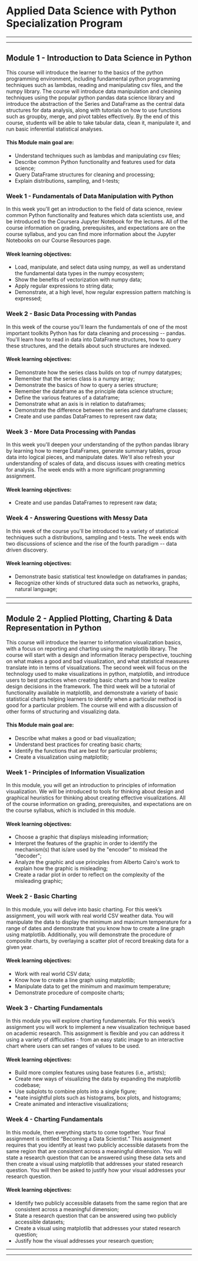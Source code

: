 # Applied Data Science with Python Specialization Program

---
---

## Module 1 - Introduction to Data Science in Python

This course will introduce the learner to the basics of the python programming environment, including fundamental python programming techniques such as lambdas, reading and manipulating csv files, and the numpy library. The course will introduce data manipulation and cleaning techniques using the popular python pandas data science library and introduce the abstraction of the Series and DataFrame as the central data structures for data analysis, along with tutorials on how to use functions such as groupby, merge, and pivot tables effectively. By the end of this course, students will be able to take tabular data, clean it, manipulate it, and run basic inferential statistical analyses.

#### This Module main goal are:

* Understand techniques such as lambdas and manipulating csv files;
* Describe common Python functionality and features used for data science;
* Query DataFrame structures for cleaning and processing;
* Explain distributions, sampling, and t-tests;

### Week 1 - Fundamentals of Data Manipulation with Python

In this week you'll get an introduction to the field of data science, review common Python functionality and features which data scientists use, and be introduced to the Coursera Jupyter Notebook for the lectures. All of the course information on grading, prerequisites, and expectations are on the course syllabus, and you can find more information about the Jupyter Notebooks on our Course Resources page.

#### Week learning objectives:

* Load, manipulate, and select data using numpy, as well as understand the fundamental data types in the numpy ecosystem;
* Show the benefits of vectorization with numpy data;
* Apply regular expressions to string data;
* Demonstrate, at a high level, how regular expression pattern matching is expressed;

### Week 2 - Basic Data Processing with Pandas

In this week of the course you'll learn the fundamentals of one of the most important toolkits Python has for data cleaning and processing -- pandas. You'll learn how to read in data into DataFrame structures, how to query these structures, and the details about such structures are indexed. 

#### Week learning objectives:

* Demonstrate how the series class builds on top of numpy datatypes;
* Remember that the series class is a numpy array;
* Demonstrate the basics of how to query a series structure;
* Remember the dataframe as the principle data science structure;
* Define the various features of a dataframe;
* Demonstrate what an axis is in relation to dataframes;
* Demonstrate the difference between the series and dataframe classes;
* Create and use pandas DataFrames to represent raw data;

### Week 3 - More Data Processing with Pandas

In this week you'll deepen your understanding of the python pandas library by learning how to merge DataFrames, generate summary tables, group data into logical pieces, and manipulate dates. We'll also refresh your understanding of scales of data, and discuss issues with creating metrics for analysis. The week ends with a more significant programming assignment.

#### Week learning objectives:

* Create and use pandas DataFrames to represent raw data;

### Week 4 - Answering Questions with Messy Data

In this week of the course you'll be introduced to a variety of statistical techniques such a distributions, sampling and t-tests. The week ends with two discussions of science and the rise of the fourth paradigm -- data driven discovery.

#### Week learning objectives:

* Demonstrate basic statistical test knowledge on dataframes in pandas;
* Recognize other kinds of structured data such as networks, graphs, natural language;

---
---

## Module 2 - Applied Plotting, Charting & Data Representation in Python

This course will introduce the learner to information visualization basics, with a focus on reporting and charting using the matplotlib library. The course will start with a design and information literacy perspective, touching on what makes a good and bad visualization, and what statistical measures translate into in terms of visualizations. The second week will focus on the technology used to make visualizations in python, matplotlib, and introduce users to best practices when creating basic charts and how to realize design decisions in the framework. The third week will be a tutorial of functionality available in matplotlib, and demonstrate a variety of basic statistical charts helping learners to identify when a particular method is good for a particular problem. The course will end with a discussion of other forms of structuring and visualizing data. 

#### This Module main goal are:

* Describe what makes a good or bad visualization;
* Understand best practices for creating basic charts;
* Identify the functions that are best for particular problems;
* Create a visualization using matplotlib;

### Week 1 - Principles of Information Visualization

In this module, you will get an introduction to principles of information visualization. We will be introduced to tools for thinking about design and graphical heuristics for thinking about creating effective visualizations. All of the course information on grading, prerequisites, and expectations are on the course syllabus, which is included in this module. 

#### Week learning objectives:

* Choose a graphic that displays misleading information;
* Interpret the features of the graphic in order to identify the mechanism(s) that is/are used by the "encoder" to mislead the "decoder";
* Analyze the graphic and use principles from Alberto Cairo's work to explain how the graphic is misleading;
* Create a radar plot in order to reflect on the complexity of the misleading graphic;

### Week 2 - Basic Charting

In this module, you will delve into basic charting. For this week’s assignment, you will work with real world CSV weather data. You will manipulate the data to display the minimum and maximum temperature for a range of dates and demonstrate that you know how to create a line graph using matplotlib. Additionally, you will demonstrate the procedure of composite charts, by overlaying a scatter plot of record breaking data for a given year.

#### Week learning objectives:

* Work with real world CSV data;
* Know how to create a line graph using matplotlib;
* Manipulate data to get the minimum and maximum temperature;
* Demonstrate procedure of composite charts;

### Week 3 - Charting Fundamentals

In this module you will explore charting fundamentals. For this week’s assignment you will work to implement a new visualization technique based on academic research. This assignment is flexible and you can address it using a variety of difficulties - from an easy static image to an interactive chart where users can set ranges of values to be used.

#### Week learning objectives:

* Build more complex features using base features (i.e., artists);
* Create new ways of visualizing the data by expanding the matplotlib codebase;
* Use subplots to combine plots into a single figure;
* *eate insightful plots such as histograms, box plots, and histograms;
* Create animated and interactive visualizations;

### Week 4 - Charting Fundamentals

In this module, then everything starts to come together. Your final assignment is entitled “Becoming a Data Scientist.” This assignment requires that you identify at least two publicly accessible datasets from the same region that are consistent across a meaningful dimension. You will state a research question that can be answered using these data sets and then create a visual using matplotlib that addresses your stated research question. You will then be asked to justify how your visual addresses your research question.

#### Week learning objectives:

* Identify two publicly accessible datasets from the same region that are consistent across a meaningful dimension;
* State a research question that can be answered using two publicly accessible datasets;
* Create a visual using matplotlib that addresses your stated research question;
* Justify how the visual addresses your research question;

---
---


